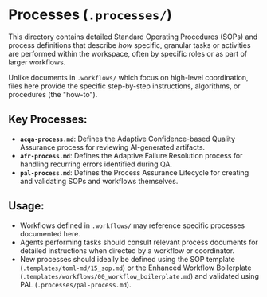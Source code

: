 # Processes (`.processes/`)

This directory contains detailed Standard Operating Procedures (SOPs) and process definitions that describe *how* specific, granular tasks or activities are performed within the workspace, often by specific roles or as part of larger workflows.

Unlike documents in `.workflows/` which focus on high-level coordination, files here provide the specific step-by-step instructions, algorithms, or procedures (the "how-to").

## Key Processes:

*   **`acqa-process.md`**: Defines the Adaptive Confidence-based Quality Assurance process for reviewing AI-generated artifacts.
*   **`afr-process.md`**: Defines the Adaptive Failure Resolution process for handling recurring errors identified during QA.
*   **`pal-process.md`**: Defines the Process Assurance Lifecycle for creating and validating SOPs and workflows themselves.

## Usage:

*   Workflows defined in `.workflows/` may reference specific processes documented here.
*   Agents performing tasks should consult relevant process documents for detailed instructions when directed by a workflow or coordinator.
*   New processes should ideally be defined using the SOP template (`.templates/toml-md/15_sop.md`) or the Enhanced Workflow Boilerplate (`.templates/workflows/00_workflow_boilerplate.md`) and validated using PAL (`.processes/pal-process.md`).